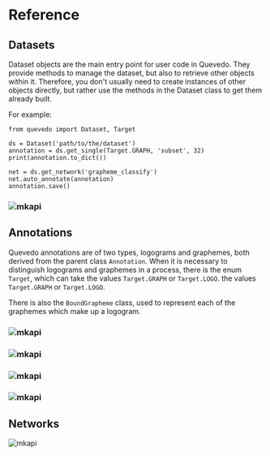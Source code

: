 # Reference

## Datasets

Dataset objects are the main entry point for user code in Quevedo. They provide
methods to manage the dataset, but also to retrieve other objects within it.
Therefore, you don't usually need to create instances of other objects directly,
but rather use the methods in the Dataset class to get them already built.

For example:

```
from quevedo import Dataset, Target

ds = Dataset('path/to/the/dataset')
annotation = ds.get_single(Target.GRAPH, 'subset', 32)
print(annotation.to_dict())

net = ds.get_network('grapheme_classify')
net.auto_annotate(annotation)
annotation.save()
```

### ![mkapi](quevedo.Dataset)

## Annotations

Quevedo annotations are of two types, logograms and graphemes, both derived from
the parent class `Annotation`. When it is necessary to distinguish logograms and
graphemes in a process, there is the enum `Target`, which can take the values
`Target.GRAPH` or `Target.LOGO`. the values `Target.GRAPH` or `Target.LOGO`.

There is also the `BoundGrapheme` class, used to represent each of the graphemes
which make up a logogram.

### ![mkapi](quevedo.annotation.Annotation)
### ![mkapi](quevedo.annotation.Grapheme)
### ![mkapi](quevedo.annotation.Logogram)
### ![mkapi](quevedo.annotation.logogram.BoundGrapheme)

## Networks

![mkapi](quevedo.network.network.Network)
